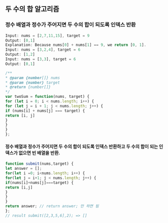 ## 두 수의 합 알고리즘  

### 정수 배열과 정수가 주어지면 두 수의 합이 되도록 인덱스 반환 

```javascript
Input: nums = [2,7,11,15], target = 9
Output: [0,1]
Explanation: Because nums[0] + nums[1] == 9, we return [0, 1].
Input: nums = [3,2,4], target = 6
Output: [1,2]
Input: nums = [3,3], target = 6
Output: [0,1]
```

```javascript
/**
* @param {number[]} nums
* @param {number} target
* @return {number[]}
*/
var twoSum = function(nums, target) {
for (let i = 0; i < nums.length; i++) {
for (let j = i + 1; j < nums.length; j++) {
if (nums[i] + nums[j] === target) {
return [i, j]
}
}
}
};
```

#### 정수 배열과 정수가 주어지면 두 수의 합이 되도록 인덱스 반환하고 두 수의 합이 되는 인덱스가 없으면 빈 배열을 반환. 
```javascript
function submit(nums,target) {
let answer = [];
for(let i =0; i<nums.length; i++) {
for(let j = i+1; j < nums.length; j++) {
if(nums[i]+nums[j]===target) {
return [i,j]
}
}
}
return answer; // return answer; 만 하면 됨
};
// result submit([2,3,5,6],2); => []
```

